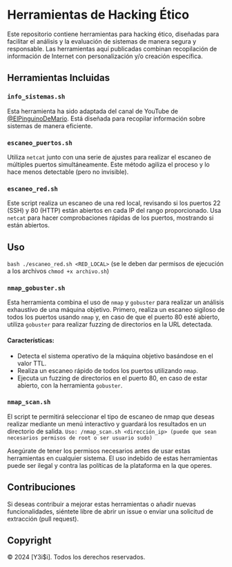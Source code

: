 # Herramientas de Hacking Ético

Este repositorio contiene herramientas para hacking ético, diseñadas para facilitar el análisis y la evaluación de sistemas de manera segura y responsable. Las herramientas aquí publicadas combinan recopilación de información de Internet con personalización y/o creación específica.

## Herramientas Incluidas

### `info_sistemas.sh`

Esta herramienta ha sido adaptada del canal de YouTube de [@ElPinguinoDeMario](https://www.youtube.com/@ElPinguinoDeMario). Está diseñada para recopilar información sobre sistemas de manera eficiente.

### `escaneo_puertos.sh`

Utiliza `netcat` junto con una serie de ajustes para realizar el escaneo de múltiples puertos simultáneamente. Este método agiliza el proceso y lo hace menos detectable (pero no invisible).

### `escaneo_red.sh`

Este script realiza un escaneo de una red local, revisando si los puertos 22 (SSH) y 80 (HTTP) están abiertos en cada IP del rango proporcionado. Usa `netcat` para hacer comprobaciones rápidas de los puertos, mostrando si están abiertos.

## Uso
```bash ./escaneo_red.sh <RED_LOCAL>``` (se le deben dar permisos de ejecución a los archivos ```chmod +x archivo.sh```)

### `nmap_gobuster.sh`

Esta herramienta combina el uso de `nmap` y `gobuster` para realizar un análisis exhaustivo de una máquina objetivo. Primero, realiza un escaneo sigiloso de todos los puertos usando `nmap` y, en caso de que el puerto 80 esté abierto, utiliza `gobuster` para realizar fuzzing de directorios en la URL detectada.

#### Características:
- Detecta el sistema operativo de la máquina objetivo basándose en el valor TTL.
- Realiza un escaneo rápido de todos los puertos utilizando `nmap`.
- Ejecuta un fuzzing de directorios en el puerto 80, en caso de estar abierto, con la herramienta `gobuster`.

### `nmap_scan.sh`

El script te permitirá seleccionar el tipo de escaneo de nmap que deseas realizar mediante un menú interactivo y guardará los resultados en un directorio de salida.
```Uso: /nmap_scan.sh <dirección_ip> (puede que sean necesarios permisos de root o ser usuario sudo)```

Asegúrate de tener los permisos necesarios antes de usar estas herramientas en cualquier sistema. El uso indebido de estas herramientas puede ser ilegal y contra las políticas de la plataforma en la que operes.

## Contribuciones

Si deseas contribuir a mejorar estas herramientas o añadir nuevas funcionalidades, siéntete libre de abrir un issue o enviar una solicitud de extracción (pull request).

## Copyright

© 2024 [Y3i$i]. Todos los derechos reservados.

